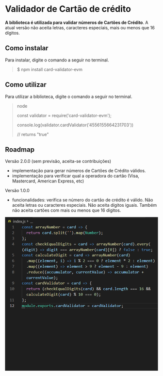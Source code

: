 # Validador de Cartão de crédito
**A biblioteca é utilizada para validar números de Cartões de Crédito**. A atual versão não aceita letras, caracteres especiais, mais ou menos que 16 dígitos.

## Como instalar

Para instalar, digite o comando a seguir no terminal.
> $  npm install card-validator-evm

## Como utilizar

Para utilizar a biblioteca, digite o comando a seguir no terminal.
>node
>
> const validator = require('card-validator-evm');
> 
> console.log(validator.cardValidator('4556155664231703'))
> 
> // returns "true"

## Roadmap

Versão 2.0.0 (sem previsão, aceita-se contribuições)
- implementação para gerar números de Cartões de Crédito válidos.
- implementação para verificar qual a operadora do cartão (Visa, Mastercard, American Express, etc)

Versão 1.0.0
- funcionalidades: verifica se número do cartão de crédito é válido. Não aceita letras ou caracteres especiais. Não aceita dígitos iguais. Também não aceita cartões com mais ou menos que 16 dígitos.

![card-validator](card-validator.png)

